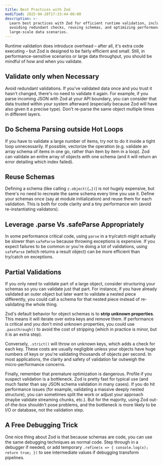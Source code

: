 ```yaml
---
title: Best Practices with Zod
modified: 2025-04-28T17:33:44-06:00
description: >-
  Learn best practices with Zod for efficient runtime validation, including
  avoiding redundant checks, reusing schemas, and optimizing performance in
  large-scale data scenarios.
---
```


Runtime validation does introduce overhead – after all, it's extra code executing – but Zod is designed to be fairly efficient and small. Still, in performance-sensitive scenarios or large data throughput, you should be mindful of how and when you validate.

## Validate only when Necessary

Avoid redundant validations. If you've validated data once and you trust it hasn't changed, there's no need to validate it again. For example, if you parse incoming JSON with Zod at your API boundary, you can consider that data trusted within your system afterward (especially because Zod will have also given it a precise type). Don't re-parse the same object multiple times in different layers.

## Do Schema Parsing outside Hot Loops

If you have to validate a large number of items, try not to do it inside a tight loop unnecessarily. If possible, vectorize the operation (e.g. validate an array schema of items in one go, rather than item by item in a loop). Zod can validate an entire array of objects with one schema (and it will return an error detailing which index failed).

## Reuse Schemas

Defining a schema (like calling `z.object({…})`) is not hugely expensive, but there's no need to recreate the same schema every time you use it. Define your schemas once (say at module initialization) and reuse them for each validation. This is both for code clarity and a tiny performance win (avoid re-instantiating validators).

## Leverage .parse Vs .safeParse Appropriately

In some performance critical code, using `parse` in a try/catch might actually be slower than `safeParse` because throwing exceptions is expensive. If you expect failures to be common or you're doing a lot of validations, using `safeParse` (which returns a result object) can be more efficient than try/catch on exceptions.

## Partial Validations

If you only need to validate part of a large object, consider structuring your schemas so you can validate just that part. For instance, if you have already validated an outer object but later want to validate a nested piece differently, you could call a schema for that nested piece instead of re-validating the whole thing.

Zod's default behavior for object schemas is to **strip unknown properties**. This means it will iterate over extra keys and remove them. If performance is critical and you don't mind unknown properties, you could use `.passthrough()` to avoid the cost of stripping (which in practice is minor, but it is an extra step).

Conversely, `.strict()` will throw on unknown keys, which adds a check for each key. These costs are usually negligible unless your objects have huge numbers of keys or you're validating thousands of objects per second. In most applications, the clarity and safety of validation far outweigh the micro-performance concerns.

Finally, remember that premature optimization is dangerous. Profile if you suspect validation is a bottleneck. Zod is pretty fast for typical use (and much faster than say JSON schema validation in many cases). If you do hit performance issues (for example, validating a massive deeply nested structure), you can sometimes split the work or adjust your approach (maybe validate streaming chunks, etc.). But for the majority, using Zod out-of-the-box shouldn't pose problems, and the bottleneck is more likely to be I/O or database, not the validation step.

## A Free Debugging Trick

One nice thing about Zod is that because schemas are code, you can use the same debugging techniques as normal code. Step through in a debugger if needed, or add temporary `.refine(x => { console.log(x); return true; })` to see intermediate values if debugging transform pipelines.
